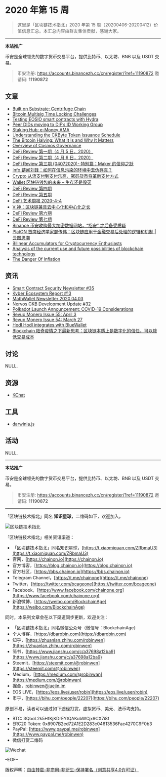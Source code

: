 # 2020 年第 15 周

> 这里是「区块链技术指北」2020 年第 15 周（20200406-20200412）价值信息汇总。本汇总内容由群友集体贡献，感谢大家。

***

**本站推广**

币安是全球领先的数字货币交易平台，提供比特币、以太坊、BNB 以及 USDT 交易。

> 币安注册: https://accounts.binancezh.cc/cn/register/?ref=11190872
> 邀请码: **11190872**

## 文章

* [Built on Substrate: Centrifuge Chain](https://bbs.chainon.io/d/5511)
* [Bitcoin Multisig Time Locking Challenges](https://bbs.chainon.io/d/5512)
* [Testing EOSIO smart contracts with Hydra](https://bbs.chainon.io/d/5513)
* [Peer DIDs moving to DIF’s ID Working Group](https://bbs.chainon.io/d/5515)
* [Staking Hub: e-Money AMA](https://bbs.chainon.io/d/5516)
* [Understanding the CKByte Token Issuance Schedule](https://bbs.chainon.io/d/5520)
* [The Bitcoin Halving: What It Is and Why It Matters](https://bbs.chainon.io/d/5521)
* [Overview of Cosmos Governance](https://bbs.chainon.io/d/5525)
* [DeFi Review 第一期（4 月 5 日，2020）](https://bbs.chainon.io/d/5527)
* [DeFi Review 第二期（4 月 6 日，2020）](https://bbs.chainon.io/d/5528)
* [DeFi Review 第三期 (04072020)- 特别篇：Maker 的信仰之跃](https://bbs.chainon.io/d/5529)
* [Info 链闻刘锋：如何在信息污染的环境中去伪存真？](https://bbs.chainon.io/d/5530)
* [Crypto 从流支付到支付乐高，密码货币将革新支付方式](https://bbs.chainon.io/d/5531)
* [Wallet 区块链钱包的未来 – 生存还是毁灭](https://bbs.chainon.io/d/5532)
* [DeFi Review 第四期](https://bbs.chainon.io/d/5534)
* [DeFi Review 第五期](https://bbs.chainon.io/d/5535)
* [DeFi 艺术周报 2020-4-4](https://bbs.chainon.io/d/5536)
* [V 神：区块链兼具去中心化和中心化之长](https://bbs.chainon.io/d/5537)
* [DeFi Review 第六期](https://bbs.chainon.io/d/5538)
* [DeFi Review 第七期](https://bbs.chainon.io/d/5539)
* [Binance 币安收购最大加密数据网站，“招安” 之后备受质疑](https://bbs.chainon.io/d/5540)
* [PlatON 首席经济学家邹传伟：区块链应用于金融交易后处理的逻辑和机制 | 云图思潮](https://bbs.chainon.io/d/5541)
* [Bilinear Accumulators for Cryptocurrency Enthusiasts](https://bbs.chainon.io/d/5542)
* [Analysis of the current use and future possibilities of blockchain technology](https://bbs.chainon.io/d/5543)
* [The Danger Of Inflation](https://bbs.chainon.io/d/5544)

## 资讯

* [Smart Contract Security Newsletter #35](https://bbs.chainon.io/d/5514)
* [Kyber Ecosystem Report #13](https://bbs.chainon.io/d/5517)
* [MathWallet Newsletter 2020.04.03](https://bbs.chainon.io/d/5518)
* [Nervos CKB Development Update #32](https://bbs.chainon.io/d/5519)
* [Polkadot Launch Announcement: COVID-19 Considerations](https://bbs.chainon.io/d/5522)
* [Revuo Monero Issue 55: April 3](https://bbs.chainon.io/d/5523)
* [Revuo Monero Issue 54: March 27](https://bbs.chainon.io/d/5524)
* [Hodl Hodl integrates with BlueWallet](https://bbs.chainon.io/d/5526)
* [Blockchain 陆奇疫情之下最新思考：区块链本质上是数字化的信任，可以降低交易成本](https://bbs.chainon.io/d/5533)

## 讨论

NULL.

## 资源

* [KChat](https://bbs.chainon.io/d/5510)

## 工具

* [darwinia.js](https://bbs.chainon.io/d/5545)

## 活动

NULL.

***

**本站推广**

币安是全球领先的数字货币交易平台，提供比特币、以太坊、BNB 以及 USDT 交易。

> 币安注册: https://accounts.binancezh.cc/cn/register/?ref=11190872
> 邀请码: **11190872**

***

「区块链技术指北」同名 **知识星球**，二维码如下，欢迎加入。

![区块链技术指北](https://cdn.dbarobin.com/3YzonTR.png)

「区块链技术指北」相关资讯渠道：

* 「区块链技术指北」同名知识星球，[https://t.xiaomiquan.com/ZRbmaU3](https://t.xiaomiquan.com/ZRbmaU3)
* 官网，[https://chainon.io](https://chainon.io)
* 官方博客，[https://blog.chainon.io](https://blog.chainon.io)
* 官方社区，[https://bbs.chainon.io](https://bbs.chainon.io)
* Telegram Channel，[https://t.me/chainone](https://t.me/chainone)
* Twitter，[https://twitter.com/bcageone](https://twitter.com/bcageone)
* Facebook，[https://www.facebook.com/chainone.org](https://www.facebook.com/chainone.org)
* 新浪微博，[https://weibo.com/BlockchainAge](https://weibo.com/BlockchainAge)

同时，本系列文章会在以下渠道同步更新，欢迎关注：

* 「区块链技术指北」同名微信公众号（微信号：BlockchainAge）
* 个人博客，[https://dbarobin.com](https://dbarobin.com)
* 知乎，[https://zhuanlan.zhihu.com/robinwen](https://zhuanlan.zhihu.com/robinwen)
* 简书，[https://www.jianshu.com/c/a37698a12ba9](https://www.jianshu.com/c/a37698a12ba9)
* Steemit，[https://steemit.com/@robinwen](https://steemit.com/@robinwen)
* Medium，[https://medium.com/@robinwan](https://medium.com/@robinwan)
* 掘金，[robinwen@juejin.im](https://juejin.im/user/5673ccae60b2260ee435f89a/posts)
* EOS LIVE，[https://eos.live/user/robin](https://eos.live/user/robin)
* 币乎，[https://bihu.com/people/22207](https://bihu.com/people/22207)

原创不易，读者可以通过如下途径打赏，虚拟货币、美元、法币均支持。

* BTC: 3QboL2k5HfKjKDrEYtQAKubWCjx9CX7i8f
* ERC20 Token: 0x8907B2ed72A1E2D283c04613536Fac4270C9F0b3
* PayPal: [https://www.paypal.me/robinwen](https://www.paypal.me/robinwen)
* 微信打赏二维码

![Wechat](https://cdn.dbarobin.com/SzoNl5b.jpg)

–EOF–

版权声明：[自由转载-非商用-非衍生-保持署名（创意共享4.0许可证）](http://creativecommons.org/licenses/by-nc-nd/4.0/deed.zh)